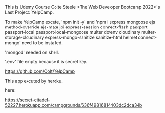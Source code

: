 This is Udemy Course Colte Steele <The Web Developer Bootcamp 2022>'s Last Project: YelpCamp.

To make YelpCamp excute, 'npm init -y' and 'npm i express mongoose ejs method-override ejs-mate joi express-session connect-flash passport passport-local passport-local-mongoose multer dotenv cloudinary multer-storage-cloudinary express-mongo-sanitize sanitize-html helmet connect-mongo' need to be installed.

'mongod' needed on shell.

'.env' file empty because it is secret key.

https://github.com/Colt/YelpCamp

This app excuted by heroku. 

here:

https://secret-citadel-52227.herokuapp.com/campgrounds/636f49816814403dc2dca34b
